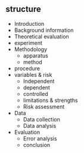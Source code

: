 ## structure
- Introduction
- Background information
- Theoretical evaluation
- experiment
- Methodology
	- apparatus
	- method
- procedure
- variables & risk
	- Independent 
	- dependent
	- controlled
	- limitations & strengths
	- Risk assessment
- Data 
	- Data collection
	- Data analysis
- Evaluation 
	- Error analysis
	- conclusion
